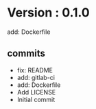 # Version : 0.1.0

add: Dockerfile

## commits

* fix: README
* add: gitlab-ci
* add: Dockerfile
* Add LICENSE
* Initial commit
